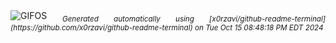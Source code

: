<div align="justify">
<picture>
    <source media="(prefers-color-scheme: dark)" srcset="https://i.ibb.co/F4CMwcn/output-gif.gif">
    <source media="(prefers-color-scheme: light)" srcset="https://i.ibb.co/F4CMwcn/output-gif.gif">
    <img alt="GIFOS" src="https://i.ibb.co/F4CMwcn/output-gif.gif">
</picture>
<sub><i>Generated automatically using [x0rzavi/github-readme-terminal](https://github.com/x0rzavi/github-readme-terminal) on Tue Oct 15 08:48:18 PM EDT 2024</i></sub>
</div>

<!--  -->